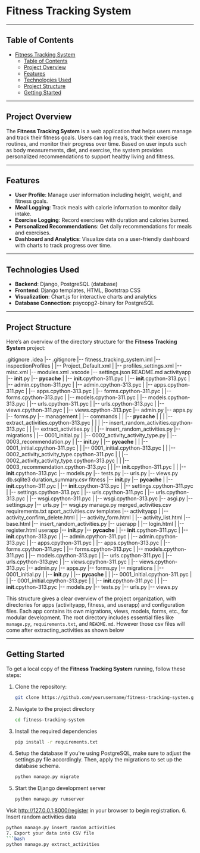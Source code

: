 # Fitness Tracking System

---

## Table of Contents

- [Fitness Tracking System](#fitness-tracking-system)
  - [Table of Contents](#table-of-contents)
  - [Project Overview](#project-overview)
  - [Features](#features)
  - [Technologies Used](#technologies-used)
  - [Project Structure](#project-structure)
  - [Getting Started](#getting-started)

---

## Project Overview

The **Fitness Tracking System** is a web application that helps users manage and track their fitness goals. Users can log meals, track their exercise routines, and monitor their progress over time. Based on user inputs such as body measurements, diet, and exercise, the system provides personalized recommendations to support healthy living and fitness.

---

## Features

- **User Profile**: Manage user information including height, weight, and fitness goals.
- **Meal Logging**: Track meals with calorie information to monitor daily intake.
- **Exercise Logging**: Record exercises with duration and calories burned.
- **Personalized Recommendations**: Get daily recommendations for meals and exercises.
- **Dashboard and Analytics**: Visualize data on a user-friendly dashboard with charts to track progress over time.

---

## Technologies Used

- **Backend**: Django, PostgreSQL (database)
- **Frontend**: Django templates, HTML, Bootstrap CSS
- **Visualization**: Chart.js for interactive charts and analytics
- **Database Connection**: psycopg2-binary for PostgreSQL

---

## Project Structure

Here’s an overview of the directory structure for the **Fitness Tracking System** project:

.gitignore
.idea
   |-- .gitignore
   |-- fitness_tracking_system.iml
   |-- inspectionProfiles
   |   |-- Project_Default.xml
   |   |-- profiles_settings.xml
   |-- misc.xml
   |-- modules.xml
.vscode
   |-- settings.json
README.md
activityapp
   |-- __init__.py
   |-- __pycache__
   |   |-- __init__.cpython-311.pyc
   |   |-- __init__.cpython-313.pyc
   |   |-- admin.cpython-311.pyc
   |   |-- admin.cpython-313.pyc
   |   |-- apps.cpython-311.pyc
   |   |-- apps.cpython-313.pyc
   |   |-- forms.cpython-311.pyc
   |   |-- forms.cpython-313.pyc
   |   |-- models.cpython-311.pyc
   |   |-- models.cpython-313.pyc
   |   |-- urls.cpython-311.pyc
   |   |-- urls.cpython-313.pyc
   |   |-- views.cpython-311.pyc
   |   |-- views.cpython-313.pyc
   |-- admin.py
   |-- apps.py
   |-- forms.py
   |-- management
   |   |-- commands
   |   |   |-- __pycache__
   |   |   |   |-- extract_activities.cpython-313.pyc
   |   |   |   |-- insert_random_activities.cpython-313.pyc
   |   |   |-- extract_activities.py
   |   |   |-- insert_random_activities.py
   |-- migrations
   |   |-- 0001_initial.py
   |   |-- 0002_activity_activity_type.py
   |   |-- 0003_recommendation.py
   |   |-- __init__.py
   |   |-- __pycache__
   |   |   |-- 0001_initial.cpython-311.pyc
   |   |   |-- 0001_initial.cpython-313.pyc
   |   |   |-- 0002_activity_activity_type.cpython-311.pyc
   |   |   |-- 0002_activity_activity_type.cpython-313.pyc
   |   |   |-- 0003_recommendation.cpython-313.pyc
   |   |   |-- __init__.cpython-311.pyc
   |   |   |-- __init__.cpython-313.pyc
   |-- models.py
   |-- tests.py
   |-- urls.py
   |-- views.py
db.sqlite3
duration_summary.csv
fitness
   |-- __init__.py
   |-- __pycache__
   |   |-- __init__.cpython-311.pyc
   |   |-- __init__.cpython-313.pyc
   |   |-- settings.cpython-311.pyc
   |   |-- settings.cpython-313.pyc
   |   |-- urls.cpython-311.pyc
   |   |-- urls.cpython-313.pyc
   |   |-- wsgi.cpython-311.pyc
   |   |-- wsgi.cpython-313.pyc
   |-- asgi.py
   |-- settings.py
   |-- urls.py
   |-- wsgi.py
manage.py
merged_activities.csv
requirements.txt
sport_activities.csv
templates
   |-- activityapp
   |   |-- activity_confirm_delete.html
   |   |-- activity_form.html
   |   |-- activity_list.html
   |-- base.html
   |-- insert_random_activities.py
   |-- userapp
   |   |-- login.html
   |   |-- register.html
userapp
   |-- __init__.py
   |-- __pycache__
   |   |-- __init__.cpython-311.pyc
   |   |-- __init__.cpython-313.pyc
   |   |-- admin.cpython-311.pyc
   |   |-- admin.cpython-313.pyc
   |   |-- apps.cpython-311.pyc
   |   |-- apps.cpython-313.pyc
   |   |-- forms.cpython-311.pyc
   |   |-- forms.cpython-313.pyc
   |   |-- models.cpython-311.pyc
   |   |-- models.cpython-313.pyc
   |   |-- urls.cpython-311.pyc
   |   |-- urls.cpython-313.pyc
   |   |-- views.cpython-311.pyc
   |   |-- views.cpython-313.pyc
   |-- admin.py
   |-- apps.py
   |-- forms.py
   |-- migrations
   |   |-- 0001_initial.py
   |   |-- __init__.py
   |   |-- __pycache__
   |   |   |-- 0001_initial.cpython-311.pyc
   |   |   |-- 0001_initial.cpython-313.pyc
   |   |   |-- __init__.cpython-311.pyc
   |   |   |-- __init__.cpython-313.pyc
   |-- models.py
   |-- tests.py
   |-- urls.py
   |-- views.py


This structure gives a clear overview of the project organization, with directories for apps (activityapp, fitness, and userapp) and configuration files. Each app contains its own migrations, views, models, forms, etc., for modular development. The root directory includes essential files like `manage.py`, `requirements.txt`, and `README.md`. However those csv files will come after extracting_activities as shown below

---

## Getting Started

To get a local copy of the **Fitness Tracking System** running, follow these steps:

1. Clone the repository:
   ```bash
   git clone https://github.com/yourusername/fitness-tracking-system.git

2. Navigate to the project directory
   ```bash
   cd fitness-tracking-system
3. Install the required dependencies
   ```bash
   pip install -r requirements.txt
4. Setup the database
   If you're using PostgreSQL, make sure to adjust the settings.py file accordingly. Then, apply the migrations to set up the database schema.
   ```bash
   python manage.py migrate

5. Start the Django development server
   ```bash
   python manage.py runserver

Visit http://127.0.0.1:8000/register in your browser to begin  registration.
6. Insert random activities data
   ```bash
   python manage.py insert_random_activities
7. Export your data into CSV file 
   ```bash
   python manage.py extract_activities   
